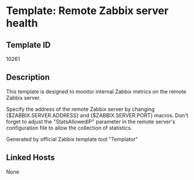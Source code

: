 # Template: Remote Zabbix server health

## Template ID
10261

## Description
This template is designed to monitor internal Zabbix metrics on the remote Zabbix server.

Specify the address of the remote Zabbix server by changing {$ZABBIX.SERVER.ADDRESS} and {$ZABBIX.SERVER.PORT} macros. Don't forget to adjust the "StatsAllowedIP" parameter in the remote server's configuration file to allow the collection of statistics.

Generated by official Zabbix template tool "Templator"

## Linked Hosts
None

